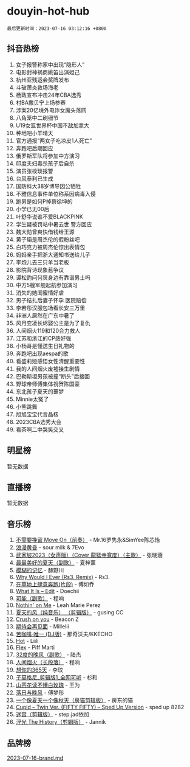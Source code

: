 # douyin-hot-hub

`最后更新时间：2023-07-16 03:12:16 +0800`

## 抖音热榜

1. 女子报警称家中出现“隐形人”
1. 电影封神祸商姚笛出演妲己
1. 杭州亚残运会奖牌发布
1. 斗破萧炎救场海老
1. 杨政宣布冲击24年CBA选秀
1. 村BA撒贝宁上场参赛
1. 涉案20亿境外电诈女魔头落网
1. 八角笼中二刷细节
1. U19女篮世界杯中国不敌加拿大
1. 种地吧小羊晴天
1. 官方通报“两女子吃凉皮1人死亡”
1. 奔跑吧后期回应
1. 俄罗斯军队将参加中方演习
1. 印度夫妇毒杀孩子后自杀
1. 演员张棪琰报警
1. 台风泰利已生成
1. 国防科大38岁博导因公牺牲
1. 不雅信息事件单位称系因病毒入侵
1. 跑男是如何P掉蔡徐坤的
1. 小学已无00后
1. 叶舒华说谁不爱BLACKPINK
1. 学生疑被罚站中暑去世 警方回应
1. 魏大勋曾爽快借钱给王源
1. 黄子韬是周杰伦的假粉丝吧
1. 白巧克力被周杰伦惊出表情包
1. 妈妈亲手把浙大通知书送给儿子
1. 李炮儿去三只羊当老板
1. 影院背诗现象惹争议
1. 谭松韵问何炅身边有靠谱男士吗
1. 中方5艘军舰起航参加演习
1. 消失的她闺蜜情好虐
1. 男子结扎后妻子怀孕 医院赔偿
1. 李若彤汉服包场看长安三万里
1. 非洲人居然在广东中暑了
1. 风月变凌长烬娶公主是为了复仇
1. 人间烟火119和120合力救人
1. 江苏和浙江的CP感好强
1. 小杨哥是懂送生日礼物的
1. 奔跑吧出现aespa的歌
1. 看盛莉娅感悟女性清醒重要性
1. 我的人间烟火废墟接生剧情
1. 巴勒斯坦男孩被撞“断头”后接回
1. 野球帝师傅集体祝贺陈国豪
1. 东北孩子夏天的噩梦
1. Minnie太冤了
1. 小熊跳舞
1. 旭旭宝宝代言晶核
1. 2023CBA选秀大会
1. 看茶啊二中哭笑交叉

## 明星榜

暂无数据

## 直播榜

暂无数据

## 音乐榜

1. [不需要挽留 Move On（前奏）](https://sf6-cdn-tos.douyinstatic.com/obj/tos-cn-ve-2774/ooCBhgCCkF4nExzQL9WZSUbitfA8IsDkgQIYhe) - Mr.16罗隽永&SimYee陈芯怡
1. [浪漫黄昏](https://sf6-cdn-tos.douyinstatic.com/obj/tos-cn-ve-2774/a2e4e0b8cf8b4cc0a6bfed7cd21bd5a0) - sour milk & 7Evo
1. [武家坡2023（女声版）（Cover 龍猛寺寬度）（主歌）](https://sf3-cdn-tos.douyinstatic.com/obj/tos-cn-ve-2774/oEIACj0tGBoytgZUwEUCP8DAIgnZfwGIfb9xjD) - 张晓涵
1. [最最美好的夏天（副歌）](https://sf6-cdn-tos.douyinstatic.com/obj/tos-cn-ve-2774/o4FMghDLZkPIkCutdrsXlbTHcaZztBfeCp9AFS) - 夏梓薰
1. [模糊的记忆](https://sf6-cdn-tos.douyinstatic.com/obj/tos-cn-ve-2774/ocrRNOQnkB1MNO9eD1sd3CIytBehbIbglZUFAT) - 赫野川
1. [Why Would I Ever (Rs3. Remix)](https://sf3-cdn-tos.douyinstatic.com/obj/tos-cn-ve-2774/oQNX0xZhO8IXeCRjCJQUZzkfQNLi2ItDAzEBgz) - Rs3.
1. [在草地上肆意奔跑(片段)](https://sf6-cdn-tos.douyinstatic.com/obj/tos-cn-ve-2774/8831d494742f45dabdfa8adb8b817259) - 傅如乔
1. [What It Is – Edit](https://sf3-cdn-tos.douyinstatic.com/obj/tos-cn-ve-2774/o0mszhwrI3yCyGWBMAaQUof2lTzIXANSLrBh4L) - Doechii
1. [可能（副歌）](https://sf3-cdn-tos.douyinstatic.com/obj/tos-cn-ve-2774/cde1731888894259b333569393c2fb51) - 程响
1. [Nothin' on Me](https://sf3-cdn-tos.douyinstatic.com/obj/tos-cn-ve-2774/4db3d954346848aaa9ec9709bb1eace1) - Leah Marie Perez
1. [夏天的风（纯音乐） （剪辑版）](https://sf3-cdn-tos.douyinstatic.com/obj/tos-cn-ve-2774/oUzLjBZZFQAoNRmGokEeD5zfQCObp6UeFAnTa6) - gusing CC
1. [Crush on you](https://sf3-cdn-tos.douyinstatic.com/obj/tos-cn-ve-2774/b23c3d5786714e90898fb2a43fb44ff7) - Beacon Z
1. [期待会再见面](https://sf3-cdn-tos.douyinstatic.com/obj/tos-cn-ve-2774/oILtyb5PbgnZnnFogRIDCNBDmAzeQk8BjThRfX) - Millelii
1. [苦咖啡·唯一 (DJ版)](https://sf6-cdn-tos.douyinstatic.com/obj/tos-cn-ve-2774/oohZWXUzNXlh9bzpBgNUfJCQHGILwWgDBaejQt) - 那奇沃夫/KKECHO
1. [Hot](https://sf6-cdn-tos.douyinstatic.com/obj/tos-cn-ve-2774/a63be641febf4335a8996c8a877dee1c) - Liili
1. [Flex](https://sf3-cdn-tos.douyinstatic.com/obj/tos-cn-ve-2774/fdd81ae057724bbe9f599a36af513da8) - Piff Marti
1. [32度的晚风（副歌）](https://sf6-cdn-tos.douyinstatic.com/obj/tos-cn-ve-2774/o8mEd4CARee2Lv5ReRW2KyIyZ9Q1YojfPZyXHA) - 陆杰
1. [人间烟火（长段落）](https://sf3-cdn-tos.douyinstatic.com/obj/tos-cn-ve-2774/eeb7f9f284d74db097f8341ace44bfa2) - 程响
1. [想你的365天](https://sf6-cdn-tos.douyinstatic.com/obj/tos-cn-ve-2774/f9f7574abe01480a95d11e74817984b4) - 李玟
1. [子莫格尼_剪辑版1_全网可听](https://sf6-cdn-tos.douyinstatic.com/obj/tos-cn-ve-2774/okgjBiZZDqmeFfACngDQ48okZJ9knBMDtbwo8Q) - 杉和
1. [山茶花读不懂白玫瑰](https://sf3-cdn-tos.douyinstatic.com/obj/tos-cn-ve-2774/osfn8B7DktrRHEPJgPCfDbw7QDQEkwC16BxZg9) - 王为
1. [落日与晚风](https://sf6-cdn-tos.douyinstatic.com/obj/tos-cn-ve-2774/oIGWNBzwrUqAmfsCxckzkGhWQIaAAUgU19HChy) - 傅梦彤
1. [一个像夏天一个像秋天（房猫剪辑版）](https://sf6-cdn-tos.douyinstatic.com/obj/tos-cn-ve-2774/a5a649d88ef0437b918efc8be7005a59) - 房东的猫
1. [Cupid – Twin Ver. (FIFTY FIFTY) – Sped Up Version](https://sf6-cdn-tos.douyinstatic.com/obj/tos-cn-ve-2774/oMonQQ6t8nCfUnw44y8XBZkJytCgEBtWYebB2D) - sped up 8282
1. [迷宫（剪辑版）](https://sf6-cdn-tos.douyinstatic.com/obj/tos-cn-ve-2774/oUkKabRnnDiI8GjaQrDHYQh0VCgQB0AA4ezefF) - step.jad依加
1. [浮光 The History（剪辑版）](https://sf3-cdn-tos.douyinstatic.com/obj/tos-cn-ve-2774/oIkABGgUD0nCgDneOBBKSj79UBoAZtQjIi3fbl) - Jannik

## 品牌榜

[2023-07-16-brand.md](2023-07-16-brand.md)
